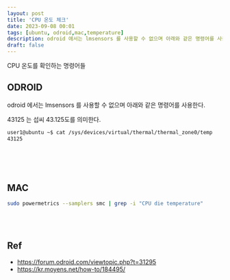 ```yaml
---
layout: post
title: 'CPU 온도 체크'
date: 2023-09-08 00:01
tags: [ubuntu, odroid,mac,temperature]
description: odroid 에서는 lmsensors 를 사용할 수 없으며 아래와 같은 명령어를 사용한다.
draft: false
---
```


CPU 온도를 확인하는 명령어들

## ODROID
odroid 에서는 lmsensors 를 사용할 수 없으며 아래와 같은 명령어를 사용한다.

43125 는 섭씨 43.125도를 의미한다.

```bash
user1@ubuntu ~$ cat /sys/devices/virtual/thermal/thermal_zone0/temp
43125
```

<br/>
<br/>
<br/>

## MAC

```bash
sudo powermetrics --samplers smc | grep -i "CPU die temperature"
```

<br/>
<br/>

## Ref
- https://forum.odroid.com/viewtopic.php?t=31295
- https://kr.moyens.net/how-to/184495/
